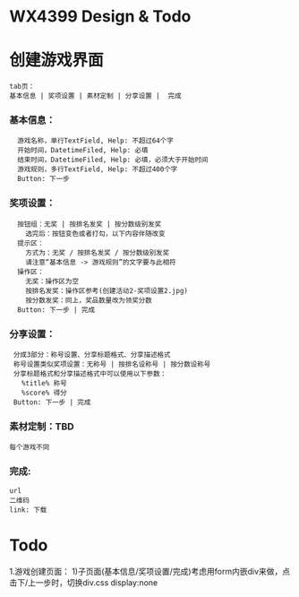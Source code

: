 WX4399 Design & Todo
======

# 创建游戏界面    
    tab页：
    基本信息 | 奖项设置 | 素材定制 | 分享设置 |  完成

### 基本信息：
      游戏名称，单行TextField, Help: 不超过64个字
      开始时间，DatetimeFiled, Help: 必填
      结束时间，DatetimeFiled, Help: 必填，必须大于开始时间
      游戏规则，多行TextField, Help: 不超过400个字
      Button: 下一步

### 奖项设置：
      按钮组：无奖 | 按排名发奖 | 按分数级别发奖
        选完后：按钮变色或者打勾，以下内容伴随改变
      提示区：
        方式为：无奖 / 按排名发奖 / 按分数级别发奖
        请注意“基本信息 -> 游戏规则”的文字要与此相符
      操作区：
        无奖：操作区为空
        按排名发奖：操作区参考(创建活动2-奖项设置2.jpg)
        按分数发奖：同上，奖品数量改为领奖分数              
      Button: 下一步 | 完成
      
### 分享设置：
     分成3部分：称号设置、分享标题格式、分享描述格式
     称号设置类似奖项设置：无称号 | 按排名设称号 | 按分数设称号
     分享标题格式和分享描述格式中可以使用以下参数：
       %title% 称号 
       %score% 得分
     Button: 下一步 | 完成
     
### 素材定制：TBD
    每个游戏不同

### 完成:
    url
    二维码
    link: 下载
  

# Todo    
1.游戏创建页面：
 1)子页面(基本信息/奖项设置/完成)考虑用form内嵌div来做，点击下/上一步时，切换div.css display:none